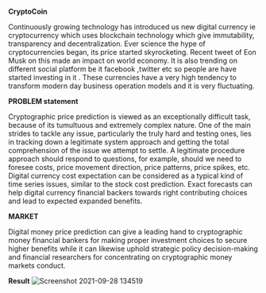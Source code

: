 **CryptoCoin**

Continuously growing technology has introduced us new digital currency ie cryptocurrency
which uses blockchain technology which give immutability, transparency and decentralization.
Ever science the hype of cryptocurrencies began, its price started skyrocketing. Recent tweet of
Eon Musk on this made an impact on world economy. It is also trending on different social
platform be it facebook ,twitter etc so people are have started investing in it . These currencies
have a very high tendency to transform modern day business operation models and it is very
fluctuating.

**PROBLEM statement**

Cryptographic price prediction is viewed as an exceptionally difficult task, because of its
tumultuous and extremely complex nature. One of the main strides to tackle any issue,
particularly the truly hard and testing ones, lies in tracking down a legitimate system approach
and getting the total comprehension of the issue we attempt to settle. A legitimate procedure
approach should respond to questions, for example, should we need to foresee costs, price
movement direction, price patterns, price spikes, etc. Digital currency cost expectation can be
considered as a typical kind of time series issues, similar to the stock cost prediction. Exact
forecasts can help digital currency financial backers towards right contributing choices and lead
to expected expanded benefits.


**MARKET**

Digital money price prediction can give a leading hand to cryptographic money financial bankers
for making proper investment choices to secure higher benefits while it can likewise uphold
strategic policy decision-making and financial researchers for concentrating on cryptographic
money markets conduct.

**Result**
![Screenshot 2021-09-28 134519](https://user-images.githubusercontent.com/91560461/135138835-4fd10410-0369-497f-b41c-5d13b4bf304e.jpg)

